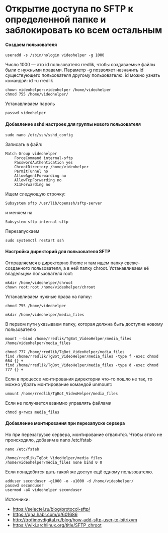 # Открытие доступа по SFTP к определенной папке и заблокировать ко всем остальным

#### Создаем пользователя
```
useradd -s /sbin/nologin videohelper -g 1000
```

Число 1000 — это id пользователя rredlik, чтобы создаваемые файлы были с нужными правами. Параметр -g позволяет назначить id существующего пользователя другому пользователю. id можно узнать командой:  id -u rredlik

```
chown videohelper:videohelper /home/videohelper
chmod 755 /home/videohelper/
```

Устанавливаем пароль
```
passwd videohelper
```
#### Добавление sshd настроек для группы нового пользователя

```
sudo nano /etc/ssh/sshd_config
```

Записать в файл:
```
Match Group videohelper
    ForceCommand internal-sftp
    PasswordAuthentication yes
    ChrootDirectory /home/videohelper
    PermitTunnel no
    AllowAgentForwarding no
    AllowTcpForwarding no
    X11Forwarding no

```
Ищем следующую строчку:

```
Subsystem sftp /usr/lib/openssh/sftp-server
```
и меняем на
```
Subsystem sftp internal-sftp
```

Перезапускаем
```
sudo systemctl restart ssh
```

#### Настройка директорий для пользователя SFTP

Отправляемся в директорию /home и там ищем папку свеже-созданного пользователя, а в ней папку chroot. Устанавливаем её владельцем пользователя root:
```
mkdir /home/videohelper/chroot
chown root:root /home/videohelper/chroot
```
Устанавливаем нужные права на папку:
```
chmod 755 /home/videohelper
```

```
mkdir /home/videohelper/media_files
```

В первом пути указываем папку, которая должна быть доступна новому пользователю
```
mount --bind /home/rredlik/TgBot_VideoHelper/media_files /home/videohelper/media_files
```

```
chmod 777 /home/rredlik/TgBot_VideoHelper/media_files
find /home/rredlik/TgBot_VideoHelper/media_files -type f -exec chmod 664 {} +
find /home/rredlik/TgBot_VideoHelper/media_files -type d -exec chmod 777 {} +
```

Если в процессе монтирования директории что-то пошло не так, то можно убрать монтирование командой unmount:
```
umount /home/rredlik/TgBot_VideoHelper/media_files
```

Если не получается взаимно управлять файлами

```
chmod g+rwxs media_files
```
#### Добавление монтирования при перезапуске сервера

Но при перезагрузке сервера, монтирование отвалится. Чтобы этого не происходило, добавим в nano /etc/fstab
```
nano /etc/fstab
```

```
/home/rredlik/TgBot_VideoHelper/media_files /home/videohelper/media_files none bind 0 0
```

Если понадобится дать такой же доступ ещё одному пользователю.

```
adduser seconduser -g1000 -o -u1000 -d /home/videohelper/
passwd seconduser
usermod -aG videohelper seconduser
```

Источники:
- https://selectel.ru/blog/protocol-sftp/
- https://qna.habr.com/q/601686
- http://trofimovdigital.ru/blog/how-add-sftp-user-to-bitrixvm
- https://wiki.archlinux.org/title/SFTP_chroot

